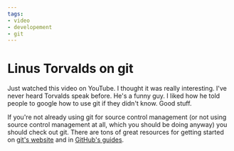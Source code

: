 ```yaml
---
tags:
- video
- developement
- git
---
```


# Linus Torvalds on git

Just watched this video on YouTube. I thought it was really interesting. I've never heard Torvalds speak before. He's a funny guy. I liked how he told people to google how to use git if they didn't know. Good stuff.

If you're not already using git for source control management (or not using source control management at all, which you should be doing anyway) you should check out git. There are tons of great resources for getting started on [git's website](http://git-scm.com/) and in [GitHub's guides](http://github.com/guides).

<div class="video youtube"><object width="620" height="465"><param name="movie" value="https://www.youtube.com/v/4XpnKHJAok8&amp;hl=en&amp;fs=1&amp;rel=0"></param><param name="allowFullScreen" value="true"></param><param name="allowscriptaccess" value="always"></param><embed src="https://www.youtube.com/v/4XpnKHJAok8&amp;hl=en&amp;fs=1&amp;rel=0" type="application/x-shockwave-flash" allowscriptaccess="always" allowfullscreen="true" width="620" height="465"></embed></object></div>
